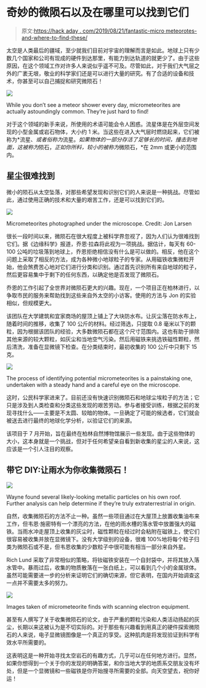 # 奇妙的微陨石以及在哪里可以找到它们

> 原文:[https://hack aday . com/2019/08/21/fantastic-micro meteorotes-and-where-to-find-these/](https://hackaday.com/2019/08/21/fantastic-micrometeorites-and-where-to-find-them/)

太空是人类最后的疆域，至少就我们目前对宇宙的理解而言是如此。地球上只有少数几个国家和公司有现成的硬件到达那里，有能力到达轨道的就更少了。由于这些原因，在这个领域工作对许多人来说似乎遥不可及。尽管如此，对于我们大气层之外的广袤无垠，敬业的科学家们还是可以进行大量的研究。有了合适的设备和技术，你甚至可以自己捕捉和研究微陨石！

![](../Images/9b613375e3212c75608f72af68b9bd84.png)

While you don’t see a meteor shower every day, micrometeorites are actually astoundingly common. They’re just hard to find!

对于这个领域的新手来说，所使用的术语可能会令人困惑。流星体是在外层空间发现的小型金属或岩石物体，大小约 1 米。当这些在进入大气层时燃烧起来，它们被称为*流星、*或者俗称为*流星。*如果物体的一部分存活了足够长的时间，撞击到地面，这被称为*陨石，*正如你所料，较小的被称为*微陨石，*在 2mm 或更小的范围内。

## 星尘很难找到

微小的陨石从太空坠落，对那些希望发现和识别它们的人来说是一种挑战。尽管如此，通过使用正确的技术和大量的艰苦工作，还是可以找到它们的。

![](../Images/721b688c89b2d31487e4b8ae31eac248.png)

Micrometeorites photographed under the microscope. Credit: Jon Larsen

很长一段时间以来，微陨石在很大程度上被科学界忽视了，因为人们认为很难找到它们。据《边缘科学》报道，乔恩·拉森将此视为一项挑战。据估计，每天有 60-100 公吨的垃圾落到地球上，乔恩拒绝相信没有什么是可以做的。相反，他在这个问题上采取了相反的方法，成为各种微小地球粒子的专家。从用磁铁收集微粒开始，他会煞费苦心地对它们进行分类和识别。通过首先识别所有来自地球的粒子，然后更容易集中于剩下的任何东西，以确定他是否发现了微陨石。

乔恩的工作引起了全世界对微陨石更大的兴趣。现在，一个项目正在柏林进行，以争取市民的服务来帮助找到这些来自外太空的小访客。使用的方法与 Jon 的实验相似，但规模更大。

该团队在大学建筑和宜家商场的屋顶上铺上了大块防水布。让灰尘落在防水布上，随着时间的推移，收集了 100 公斤的材料。经过筛选，只提取 0.8 毫米以下的颗粒，因为根据该团队的经验，大多数微陨石都在这个尺寸范围内。这也有助于排除其他来源的较大颗粒，如灰尘和当地空气污染。然后用磁铁来挑选铁磁性颗粒，然后清洗，准备在显微镜下检查。在分类结束时，最初收集的 100 公斤中只剩下 15 克。

[![](../Images/35b4de238c8553a149f8fd777de3869d.png)](https://hackaday.com/wp-content/uploads/2019/08/mikrometeorit-in-probe-c-thilo-hasse.jpg)

The process of identifying potential micrometeorites is a painstaking one, undertaken with a steady hand and a careful eye on the microscope.

这时，公民科学家进来了。目前还没有快速识别微陨石和地球尘埃粒子的方法；它只是涉及到人类检查和分类这些发现的艰苦劳动。参与者接受训练，根据之前的发现寻找什么——主要是不太圆、较暗的物体。一旦确定了可能的候选者，它们就会被送去进行最终的地球化学分析，以验证它们的来源。

该项目于 7 月开始，旨在最终在柏林自然博物馆展示一些发现。由于这些物体的大小，这本身就是一个挑战，但对于任何希望亲自看到新收集的星尘的人来说，这应该是一个引人注目的观察。

## 带它 DIY:让雨水为你收集微陨石！

![](../Images/615ac6180810381445d0400566ddaaaa.png)

Wayne found several likely-looking metallic particles on his own roof. Further analysis can help determine if they’re truly extraterrestrial in origin.

自然，收集微陨石的方法不止一种。虽然一些项目通过在大屋顶上放置收集油布来工作，但韦恩·施密特有一个漂亮的方法，在他的雨水槽的落水管中放置强大的磁铁。当雨水冲走屋顶上收集的灰尘时，磁性颗粒在经过时会粘附在磁铁上，使它们很容易被收集并放在显微镜下。没有大学级别的设备，很难 100%地将每个粒子归类为微陨石或不是，但韦恩收集的少数粒子中很可能有相当一部分来自外星。

Rich Lund 采取了非常相似的策略，将钕磁铁安装在一个自封袋中，并将其放入落水管中。暴雨过后，收集的物质散落在一张白纸上，可以看到几个小的金属球体。虽然可能需要进一步的分析来证明它们的确切来源，但它表明，在国内开始调查这一点并不需要太多的努力。

![](../Images/cb5bf8072c1c3bb9defd16850b1961d2.png)

Images taken of micrometeorite finds with scanning electron equipment.

甚至有人撰写了关于收集微陨石的论文，由于严重的颗粒污染和人类活动扬起的灰尘，长期以来这被认为是不切实际的。对于那些有兴趣看到用真正的硬件探索微陨石的人来说，电子显微镜图像是一个真正的享受。这种肌肉是将发现验证到科学有效水平所需要的。

这表明这是一种开始寻找太空岩石的有趣方式，几乎可以在任何地方进行。显然，如果你想得到一个关于你的发现的明确答案，和你当地大学的地质系交朋友没有坏处，但是一个显微镜和一些磁铁是你开始搜寻所需要的全部。向天空望去，祝你好运！
